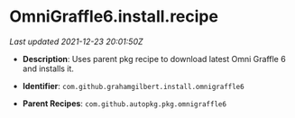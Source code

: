# OmniGraffle6.install.recipe

_Last updated 2021-12-23 20:01:50Z_

- **Description**: Uses parent pkg recipe to download latest Omni Graffle 6 and installs it.

- **Identifier**: `com.github.grahamgilbert.install.omnigraffle6`

- **Parent Recipes**: `com.github.autopkg.pkg.omnigraffle6`
